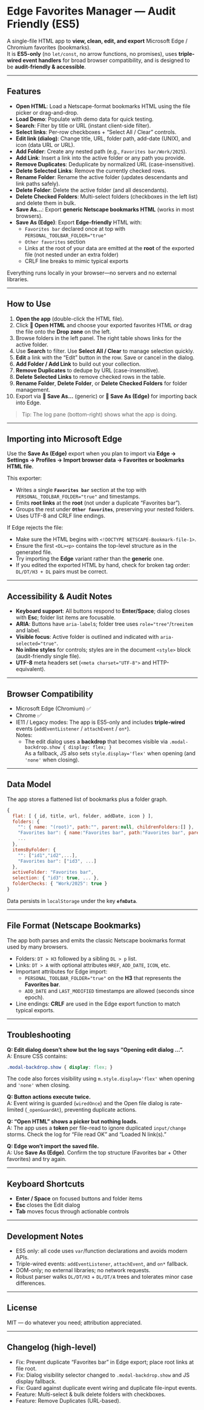 # Edge Favorites Manager — Audit Friendly (ES5)

A single-file HTML app to **view, clean, edit, and export** Microsoft Edge / Chromium favorites (bookmarks).  
It is **ES5-only** (no `let/const`, no arrow functions, no promises), uses **triple-wired event handlers** for broad browser compatibility, and is designed to be **audit-friendly & accessible**.

---

## Features

- **Open HTML**: Load a Netscape-format bookmarks HTML using the file picker or drag-and-drop.
- **Load Demo**: Populate with demo data for quick testing.
- **Search**: Filter by title or URL (instant client-side filter).
- **Select links**: Per-row checkboxes + “Select All / Clear” controls.
- **Edit link (dialog)**: Change title, URL, folder path, add-date (UNIX), and icon (data URL or URL).
- **Add Folder**: Create any nested path (e.g., `Favorites bar/Work/2025`).
- **Add Link**: Insert a link into the active folder or any path you provide.
- **Remove Duplicates**: Deduplicate by normalized URL (case-insensitive).
- **Delete Selected Links**: Remove the currently checked rows.
- **Rename Folder**: Rename the active folder (updates descendants and link paths safely).
- **Delete Folder**: Delete the active folder (and all descendants).
- **Delete Checked Folders**: Multi-select folders (checkboxes in the left list) and delete them in bulk.
- **Save As…**: Export **generic Netscape bookmarks HTML** (works in most browsers).
- **Save As (Edge)**: Export **Edge-friendly** HTML with:
  - `Favorites bar` declared once at top with `PERSONAL_TOOLBAR_FOLDER="true"`
  - `Other favorites` section
  - Links at the root of your data are emitted at the **root** of the exported file (not nested under an extra folder)
  - CRLF line breaks to mimic typical exports

Everything runs locally in your browser—no servers and no external libraries.

---

## How to Use

1. **Open the app** (double-click the HTML file).
2. Click **📂 Open HTML** and choose your exported favorites HTML *or* drag the file onto the **Drop zone** on the left.
3. Browse folders in the left panel. The right table shows links for the active folder.
4. Use **Search** to filter. Use **Select All / Clear** to manage selection quickly.
5. **Edit** a link with the “Edit” button in the row. Save or cancel in the dialog.
6. **Add Folder / Add Link** to build out your collection.
7. **Remove Duplicates** to dedupe by URL (case-insensitive).
8. **Delete Selected Links** to remove checked rows in the table.
9. **Rename Folder**, **Delete Folder**, or **Delete Checked Folders** for folder management.
10. Export via **💾 Save As…** (generic) or **💾 Save As (Edge)** for importing back into Edge.

> Tip: The log pane (bottom-right) shows what the app is doing.

---

## Importing into Microsoft Edge

Use the **Save As (Edge)** export when you plan to import via **Edge → Settings → Profiles → Import browser data → Favorites or bookmarks HTML file**.

This exporter:
- Writes a single **`Favorites bar`** section at the top with `PERSONAL_TOOLBAR_FOLDER="true"` and timestamps.
- Emits **root links** at the **root** (not under a duplicate “Favorites bar”).  
- Groups the rest under **`Other favorites`**, preserving your nested folders.
- Uses UTF-8 and CRLF line endings.
  
If Edge rejects the file:
- Make sure the HTML begins with `<!DOCTYPE NETSCAPE-Bookmark-file-1>`.
- Ensure the first `<DL><p>` contains the top-level structure as in the generated file.
- Try importing the **Edge** variant rather than the **generic** one.
- If you edited the exported HTML by hand, check for broken tag order: `DL/DT/H3 + DL` pairs must be correct.

---

## Accessibility & Audit Notes

- **Keyboard support**: All buttons respond to **Enter/Space**; dialog closes with **Esc**; folder list items are focusable.
- **ARIA**: Buttons have `aria-label`s; folder tree uses `role="tree"`/`treeitem` and label.
- **Visible focus**: Active folder is outlined and indicated with `aria-selected="true"`.
- **No inline styles** for controls; styles are in the document `<style>` block (audit-friendly single file).
- **UTF-8** meta headers set (`<meta charset="UTF-8">` and HTTP-equivalent).

---

## Browser Compatibility

- Microsoft Edge (Chromium) ✅
- Chrome ✅
- IE11 / Legacy modes: The app is ES5-only and includes **triple-wired** events (`addEventListener` / `attachEvent` / `on*`).  
  Notes:
  - The edit dialog uses a **backdrop** that becomes visible via `.modal-backdrop.show { display: flex; }`  
    As a fallback, JS also sets `style.display='flex'` when opening (and `'none'` when closing).

---

## Data Model

The app stores a flattened list of bookmarks plus a folder graph.

```js
{
  flat: [ { id, title, url, folder, addDate, icon } ],
  folders: {
    "": { name: "(root)", path:"", parent:null, childrenFolders:[] },
    "Favorites bar": { name:"Favorites bar", path:"Favorites bar", parent:"", childrenFolders:[...] },
    ...
  },
  itemsByFolder: {
    "": ["id1","id2",...],
    "Favorites bar": ["id3", ...]
  },
  activeFolder: "Favorites bar",
  selection: { "id3": true, ... },
  folderChecks: { "Work/2025": true }
}
```

Data persists in `localStorage` under the key **`efmData`**.

---

## File Format (Netscape Bookmarks)

The app both parses and emits the classic Netscape bookmarks format used by many browsers.

- Folders: `DT > H3` followed by a sibling `DL > p` list.
- Links: `DT > A` with optional attributes `HREF`, `ADD_DATE`, `ICON`, etc.
- Important attributes for Edge import:
  - `PERSONAL_TOOLBAR_FOLDER="true"` on the **H3** that represents the **Favorites bar**.
  - `ADD_DATE` and `LAST_MODIFIED` timestamps are allowed (seconds since epoch).
- Line endings: **CRLF** are used in the Edge export function to match typical exports.

---

## Troubleshooting

**Q: Edit dialog doesn’t show but the log says “Opening edit dialog …”.**  
A: Ensure CSS contains:
```css
.modal-backdrop.show { display: flex; }
```
The code also forces visibility using `m.style.display='flex'` when opening and `'none'` when closing.

**Q: Button actions execute twice.**  
A: Event wiring is guarded (`wiredOnce`) and the Open file dialog is rate-limited (`_openGuardAt`), preventing duplicate actions.

**Q: “Open HTML” shows a picker but nothing loads.**  
A: The app uses a **token** per file-read to ignore duplicated `input/change` storms. Check the log for “File read OK” and “Loaded N link(s).”

**Q: Edge won’t import the saved file.**  
A: Use **Save As (Edge)**. Confirm the top structure (Favorites bar + Other favorites) and try again.

---

## Keyboard Shortcuts

- **Enter / Space** on focused buttons and folder items
- **Esc** closes the Edit dialog
- **Tab** moves focus through actionable controls

---

## Development Notes

- ES5 only: all code uses `var`/function declarations and avoids modern APIs.
- Triple-wired events: `addEventListener`, `attachEvent`, and `on*` fallback.  
- DOM-only; no external libraries; no network requests.
- Robust parser walks `DL/DT/H3` + `DL/DT/A` trees and tolerates minor case differences.

---

## License

MIT — do whatever you need; attribution appreciated.

---

## Changelog (high-level)

- Fix: Prevent duplicate “Favorites bar” in Edge export; place root links at file root.
- Fix: Dialog visibility selector changed to `.modal-backdrop.show` and JS display fallback.
- Fix: Guard against duplicate event wiring and duplicate file-input events.
- Feature: Multi-select & bulk delete folders with checkboxes.
- Feature: Remove Duplicates (URL-based).

